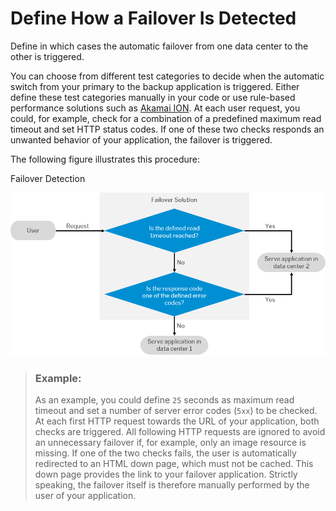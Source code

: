 <!-- loio88b86dbbbee34092a2e30a32ada5dc19 -->

# Define How a Failover Is Detected

Define in which cases the automatic failover from one data center to the other is triggered.

You can choose from different test categories to decide when the automatic switch from your primary to the backup application is triggered. Either define these test categories manually in your code or use rule-based performance solutions such as [Akamai ION](https://www.akamai.com/us/en/products/performance/web-performance-optimization.jsp). At each user request, you could, for example, check for a combination of a predefined maximum read timeout and set HTTP status codes. If one of these two checks responds an unwanted behavior of your application, the failover is triggered.

The following figure illustrates this procedure:

   
  
<a name="loio88b86dbbbee34092a2e30a32ada5dc19__fig_o11_gks_yhb"/>Failover Detection

 ![Failover Detection](images/Failover_Detection_4713dc4.png "Failover Detection") 

> ### Example:  
> As an example, you could define `25` seconds as maximum read timeout and set a number of server error codes \(`5xx`\) to be checked. At each first HTTP request towards the URL of your application, both checks are triggered. All following HTTP requests are ignored to avoid an unnecessary failover if, for example, only an image resource is missing. If one of the two checks fails, the user is automatically redirected to an HTML down page, which must not be cached. This down page provides the link to your failover application. Strictly speaking, the failover itself is therefore manually performed by the user of your application.

